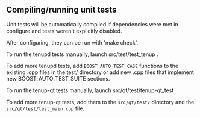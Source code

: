 Compiling/running unit tests
------------------------------------

Unit tests will be automatically compiled if dependencies were met in configure
and tests weren't explicitly disabled.

After configuring, they can be run with 'make check'.

To run the tenupd tests manually, launch src/test/test_tenup .

To add more tenupd tests, add `BOOST_AUTO_TEST_CASE` functions to the existing
.cpp files in the test/ directory or add new .cpp files that
implement new BOOST_AUTO_TEST_SUITE sections.

To run the tenup-qt tests manually, launch src/qt/test/tenup-qt_test

To add more tenup-qt tests, add them to the `src/qt/test/` directory and
the `src/qt/test/test_main.cpp` file.
